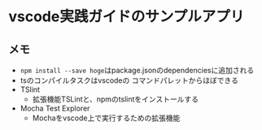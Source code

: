 # vscode実践ガイドのサンプルアプリ

## メモ

- `npm install --save hoge`はpackage.jsonのdependenciesに追加される
- tsのコンパイルタスクはvscodeの
コマンドパレットからほぼできる
- TSlint
  - 拡張機能TSLintと、npmのtslintをインストールする
- Mocha Test Explorer
  - Mochaをvscode上で実行するための拡張機能

